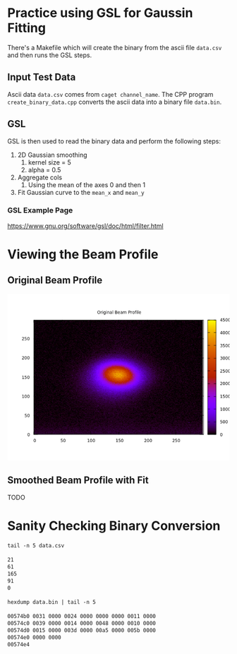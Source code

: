 # Practice using GSL for Gaussin Fitting
There's a Makefile which will create the binary from the ascii file `data.csv`
and then runs the GSL steps.

## Input Test Data
Ascii data `data.csv` comes from `caget channel_name`.
The CPP program `create_binary_data.cpp` converts the ascii data into a binary file
`data.bin`.

## GSL
GSL is then used to read the binary data and  perform the following steps:

1. 2D Gaussian smoothing
	1. kernel size = 5
	1. alpha = 0.5
1. Aggregate cols 
	1. Using the mean of the axes 0 and then 1
1. Fit Gaussian curve to the `mean_x` and `mean_y`

### GSL Example Page
https://www.gnu.org/software/gsl/doc/html/filter.html

# Viewing the Beam Profile
## Original Beam Profile
![Original Beam Profile](orig_beam_profile.png)

## Smoothed Beam Profile with Fit
TODO

# Sanity Checking Binary Conversion
	tail -n 5 data.csv

	21
	61
	165
	91
	0

	hexdump data.bin | tail -n 5

	00574b0 0031 0000 0024 0000 0000 0000 0011 0000
	00574c0 0039 0000 0014 0000 0048 0000 0010 0000
	00574d0 0015 0000 003d 0000 00a5 0000 005b 0000
	00574e0 0000 0000                              
	00574e4

